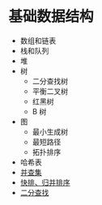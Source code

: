 # 基础数据结构

- 数组和链表
- 栈和队列
- 堆
- 树
  - 二分查找树
  - 平衡二叉树
  - 红黑树
  - B 树
- 图
  - 最小生成树
  - 最短路径
  - 拓扑排序
- 哈希表
- [并查集](/common-datastructure/00-union-find)
- [快排、归并排序](/common-datastructure/01-sort)
- [二分查找](/common-datastructure/02-binary-search)
